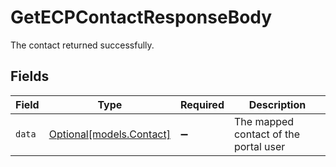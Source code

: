 # GetECPContactResponseBody

The contact returned successfully.


## Fields

| Field                                            | Type                                             | Required                                         | Description                                      |
| ------------------------------------------------ | ------------------------------------------------ | ------------------------------------------------ | ------------------------------------------------ |
| `data`                                           | [Optional[models.Contact]](../models/contact.md) | :heavy_minus_sign:                               | The mapped contact of the portal user            |
